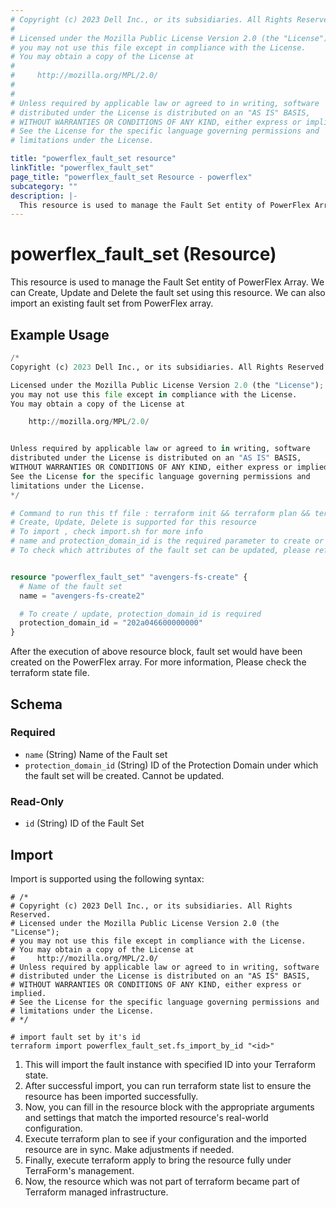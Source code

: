 ```yaml
---
# Copyright (c) 2023 Dell Inc., or its subsidiaries. All Rights Reserved.
# 
# Licensed under the Mozilla Public License Version 2.0 (the "License");
# you may not use this file except in compliance with the License.
# You may obtain a copy of the License at
# 
#     http://mozilla.org/MPL/2.0/
# 
# 
# Unless required by applicable law or agreed to in writing, software
# distributed under the License is distributed on an "AS IS" BASIS,
# WITHOUT WARRANTIES OR CONDITIONS OF ANY KIND, either express or implied.
# See the License for the specific language governing permissions and
# limitations under the License.

title: "powerflex_fault_set resource"
linkTitle: "powerflex_fault_set"
page_title: "powerflex_fault_set Resource - powerflex"
subcategory: ""
description: |-
  This resource is used to manage the Fault Set entity of PowerFlex Array. We can Create, Update and Delete the fault set using this resource. We can also import an existing fault set from PowerFlex array.
---
```


# powerflex_fault_set (Resource)

This resource is used to manage the Fault Set entity of PowerFlex Array. We can Create, Update and Delete the fault set using this resource. We can also import an existing fault set from PowerFlex array.

## Example Usage

```terraform
/*
Copyright (c) 2023 Dell Inc., or its subsidiaries. All Rights Reserved.

Licensed under the Mozilla Public License Version 2.0 (the "License");
you may not use this file except in compliance with the License.
You may obtain a copy of the License at

    http://mozilla.org/MPL/2.0/


Unless required by applicable law or agreed to in writing, software
distributed under the License is distributed on an "AS IS" BASIS,
WITHOUT WARRANTIES OR CONDITIONS OF ANY KIND, either express or implied.
See the License for the specific language governing permissions and
limitations under the License.
*/

# Command to run this tf file : terraform init && terraform plan && terraform apply
# Create, Update, Delete is supported for this resource
# To import , check import.sh for more info
# name and protection_domain_id is the required parameter to create or update 
# To check which attributes of the fault set can be updated, please refer Product Guide in the documentation


resource "powerflex_fault_set" "avengers-fs-create" {
  # Name of the fault set
  name = "avengers-fs-create2"

  # To create / update, protection_domain_id is required
  protection_domain_id = "202a046600000000"
}
```

After the execution of above resource block, fault set would have been created on the PowerFlex array. For more information, Please check the terraform state file.

<!-- schema generated by tfplugindocs -->
## Schema

### Required

- `name` (String) Name of the Fault set
- `protection_domain_id` (String) ID of the Protection Domain under which the fault set will be created. Cannot be updated.

### Read-Only

- `id` (String) ID of the Fault Set

## Import

Import is supported using the following syntax:

```shell
# /*
# Copyright (c) 2023 Dell Inc., or its subsidiaries. All Rights Reserved.
# Licensed under the Mozilla Public License Version 2.0 (the "License");
# you may not use this file except in compliance with the License.
# You may obtain a copy of the License at
#     http://mozilla.org/MPL/2.0/
# Unless required by applicable law or agreed to in writing, software
# distributed under the License is distributed on an "AS IS" BASIS,
# WITHOUT WARRANTIES OR CONDITIONS OF ANY KIND, either express or implied.
# See the License for the specific language governing permissions and
# limitations under the License.
# */

# import fault set by it's id
terraform import powerflex_fault_set.fs_import_by_id "<id>"
```

1. This will import the fault instance with specified ID into your Terraform state.
2. After successful import, you can run terraform state list to ensure the resource has been imported successfully.
3. Now, you can fill in the resource block with the appropriate arguments and settings that match the imported resource's real-world configuration.
4. Execute terraform plan to see if your configuration and the imported resource are in sync. Make adjustments if needed.
5. Finally, execute terraform apply to bring the resource fully under TerraForm's management.
6. Now, the resource which was not part of terraform became part of Terraform managed infrastructure.
